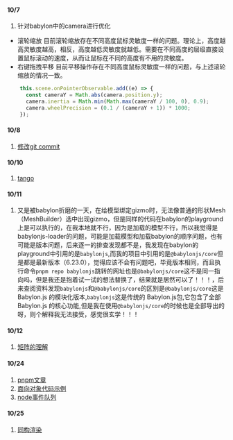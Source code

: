 #### 10/7
1. 针对babylon中的camera进行优化

- 滚轮缩放
目前滚轮缩放存在不同高度鼠标灵敏度一样的问题。理论上，高度越高灵敏度越高，相反，高度越低灵敏度就越低。需要在不同高度的层级直接设置鼠标滚动的速度，从而让鼠标在不同的高度有不用的灵敏度。
- 右键拖拽平移
目前平移操作存在不同高度鼠标灵敏度一样的问题，与上述滚轮缩放的情况一致。
```ts
    this.scene.onPointerObservable.add((e) => {
      const cameraY = Math.abs(camera.position.y);
      camera.inertia = Math.min(Math.max(cameraY / 100, 0), 0.9);
      camera.wheelPrecision = (0.1 / (cameraY + 1)) * 1000;
    });
```

#### 10/8
1. [修改git commit](https://mp.weixin.qq.com/s/qeN1lJz1pahUt7KVg83NAw)

#### 10/10
1. [tango](https://mp.weixin.qq.com/s/T0-ACIA89NoePmrUmwxghA)

#### 10/11
1. 又是被babylon折磨的一天，在给模型绑定gizmo时，无法像普通的形状Mesh（MeshBuilder）选中出现gizmo，但是同样的代码在babylon的playground上是可以执行的，在我本地就不行，因为是加载的模型不行，所以我觉得是babylonjs-loader的问题，可能是加载模型和加载babylon的顺序问题，也有可能是版本问题，后来逐一的排查发现都不是，我发现在babylon的playground中引用的是`babylonjs`,而我的项目中引用的是`@babylonjs/core`但是都是最新版本（6.23.0），觉得应该不会有问题吧，毕竟版本相同，而且执行命令`pnpm repo babylonjs`跳转的网址也是`@babylonjs/core`这不是同一指向吗，但是我还是抱着试一试的想法替换了，结果就是居然可以了！！！，后来查阅资料发现`babylonjs`和`@babylonjs/core`的区别是`@babylonjs/core`这是 Babylon.js 的模块化版本,`babylonjs`这是传统的 Babylon.js包,它包含了全部 Babylon.js 的核心功能,但是我在使用`@babylonjs/core`的时候也是全部导出的呀，则个解释我无法接受，感觉很玄学！！！

#### 10/12
1. [矩阵的理解](https://www.jianshu.com/p/a254ad537c94)

#### 10/24
1. [pnpm文章](https://mp.weixin.qq.com/s/UXH2MMppJN_4tigckAefJw)
2. [面向对象代码示例](https://mp.weixin.qq.com/s/qLR4UwSSWy3qCrMnqfwp9w?poc_token=HJqIN2Wjbv9D-B20W0hjUzlAMR8kX4QFtKXQBu1_)
3. [node事件队列](https://mp.weixin.qq.com/s/huyn95OyOz45J93B3WGXdA)

#### 10/25
1. [同构渲染](https://mp.weixin.qq.com/s/iuaWoQZuX5bMW47jrW0uqw)